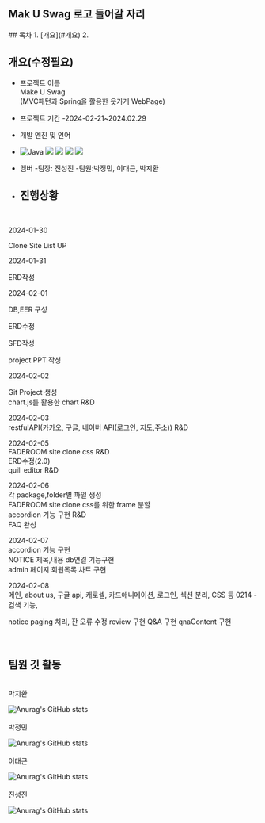 

<h2>Mak U Swag 로고 들어갈 자리</h2>
## 목차
  1. [개요](#개요)
  2. 

## 개요(수정필요)
- 프로젝트 이름<br>
Make U Swag <br>
(MVC패턴과 Spring을 활용한 옷가게 WebPage)
- 프로젝트 기간
-2024-02-21~2024.02.29
- 개발 엔진 및 언어
- <img alt="Java" src ="https://img.shields.io/badge/Java-007396.svg?&style=for-the-badge&logo=Java&logoColor=white"/> <img src="https://img.shields.io/badge/javascript-F7DF1E?style=for-the-badge&logo=javascript&logoColor=black">  <img src="https://img.shields.io/badge/mysql-4479A1?style=for-the-badge&logo=mysql&logoColor=white"> <img src="https://img.shields.io/badge/github-181717?style=for-the-badge&logo=github&logoColor=white">
  <img src="https://img.shields.io/badge/git-F05032?style=for-the-badge&logo=git&logoColor=white">
- 멤버
-팀장: 진성진 
-팀원:박정민, 이대근, 박지환




- <h2>진행상황</h2><br>
2024-01-30<br>

Clone Site List UP <br>

2024-01-31<br>

ERD작성<br>

2024-02-01<br>

  DB,EER 구성<br>

  ERD수정<br>

  SFD작성<br>

  project PPT 작성<br>

2024-02-02<br>

 Git Project 생성<br>
 chart.js를 활용한 chart R&D<br>

2024-02-03<br>
restfulAPI(카카오, 구글, 네이버 API(로그인, 지도,주소)) R&D<br>
 

2024-02-05<br>
FADEROOM site clone css R&D<br>
ERD수정(2.0)<br>
quill editor R&D<br>
 


2024-02-06<br>
각 package,folder별 파일 생성<br>
FADEROOM site clone css를 위한 frame 분할<br>
accordion 기능 구현 R&D <br>
FAQ 완성<br>

2024-02-07<br>
accordion 기능 구현<br>
NOTICE 제목,내용 db연결 기능구현<br>
admin 페이지 회원목록 차트 구현 <br>

2024-02-08<br>
메인, about us, 구글 api, 캐로셀, 카드애니메이션,
로그인, 섹션 분리, CSS 등
0214 - 검색 기능,

notice paging 처리, 잔 오류 수정
review 구현
Q&A 구현
qnaContent 구현



<br>
<h2>팀원 깃 활동</h2> 
<br>
박지환<br>

![Anurag's GitHub stats](https://github-readme-stats.vercel.app/api?username=zlzlwn&show_icons=true&theme=radical)
<br>
<br>
박정민<br>

![Anurag's GitHub stats](https://github-readme-stats.vercel.app/api?username=tom3017&show_icons=true&theme=radical)
<br>
<br>
이대근<br>

![Anurag's GitHub stats](https://github-readme-stats.vercel.app/api?username=GerrardCoding&show_icons=true&theme=radical)
<br>
<br>
진성진<br>

![Anurag's GitHub stats](https://github-readme-stats.vercel.app/api?username=tjdwlsaos22&show_icons=true&theme=radical)
<br>



